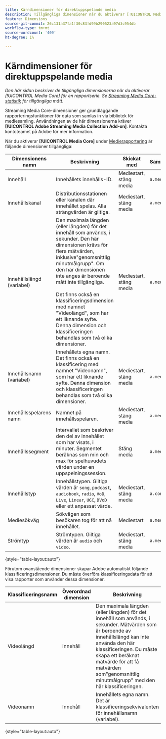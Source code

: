 ```yaml
---
title: Kärndimensioner för direktuppspelande media
description: Tillgängliga dimensioner när du aktiverar [!UICONTROL Media Core] för en rapportserie.
feature: Dimensions
source-git-commit: 26c131a37fa1f30c83fd99b290523a97d3c954db
workflow-type: tm+mt
source-wordcount: '400'
ht-degree: 1%

---
```


# Kärndimensioner för direktuppspelande media

*Den här sidan beskriver de tillgängliga dimensionerna när du aktiverar [!UICONTROL Media Core] för en rapportserie. Se [Streaming Media Core-statistik](../metrics/sm-core.md) för tillgängliga mått.*

Streaming Media Core-dimensioner ger grundläggande rapporteringsfunktioner för data som samlas in via bibliotek för mediesamling. Användningen av de här dimensionerna kräver **[!UICONTROL Adobe Streaming Media Collection Add-on]**. Kontakta kontoteamet på Adobe för mer information.

När du aktiverar **[!UICONTROL Media Core]** under [Medierapportering](/help/admin/admin/c-manage-report-suites/c-edit-report-suites/media-management.md) är följande dimensioner tillgängliga:

| Dimensionens namn | Beskrivning | Skickat med | Sammanhangsdatavariabel |
| --- | --- | --- | --- |
| Innehåll | Innehållets innehålls-ID. | Mediestart, stäng media | `a.media.name` |
| Innehållskanal | Distributionsstationen eller kanalen där innehållet spelas. Alla strängvärden är giltiga. | Mediestart, stäng media | `a.media.channel` |
| Innehållslängd (variabel) | Den maximala längden (eller längden) för det innehåll som används, i sekunder. Den här dimensionen krävs för flera mätvärden, inklusive&quot;genomsnittlig minutmålgrupp&quot;. Om den här dimensionen inte anges är beroende mått inte tillgängliga.<br><br>Det finns också en klassificeringsdimension med namnet &quot;Videolängd&quot;, som har ett liknande syfte. Denna dimension och klassificeringen behandlas som två olika dimensioner. | Mediestart, stäng media | `a.media.length` |
| Innehållsnamn (variabel) | Innehållets egna namn. Det finns också en klassificering med namnet &quot;Videonamn&quot;, som har ett liknande syfte. Denna dimension och klassificeringen behandlas som två olika dimensioner. | Mediestart, stäng media | `a.media.friendlyName` |
| Innehållsspelarens namn | Namnet på innehållsspelaren. | Mediestart, stäng media | `a.media.playerName` |
| Innehållssegment | Intervallet som beskriver den del av innehållet som har visats, i minuter. Segmentet beräknas som min och max för spelhuvudets värden under en uppspelningssession. | Stäng media | `a.media.segment` |
| Innehållstyp | Innehållstypen. Giltiga värden är `song`, `podcast`, `audiobook`, `radio`, `VoD`, `Live`, `Linear`, `UGC`, `DVoD` eller ett anpassat värde. | Mediestart, stäng media | `a.contentType` |
| Mediesökväg | Sökvägen som besökaren tog för att nå innehållet. | Mediestart | `a.media.path` |
| Strömtyp | Strömtypen. Giltiga värden är `audio` och `video`. | Mediestart, stäng media | `a.media.streamType` |

{style="table-layout:auto"}

Förutom ovanstående dimensioner skapar Adobe automatiskt följande klassificeringsdimensioner. Du måste överföra klassificeringsdata för att visa rapporter som använder dessa dimensioner.

| Klassificeringsnamn | Överordnad dimension | Beskrivning |
| --- | --- | --- |
| Videolängd | Innehåll | Den maximala längden (eller längden) för det innehåll som används, i sekunder. Mätvärden som är beroende av innehållslängd kan inte använda den här klassificeringen. Du måste skapa ett beräknat mätvärde för att få mätvärden som&quot;genomsnittlig minutmålgrupp&quot; med den här klassificeringen. |
| Videonamn | Innehåll | Innehållets egna namn. Det är klassificeringsekvivalenten för innehållsnamn (variabel). |

{style="table-layout:auto"}
